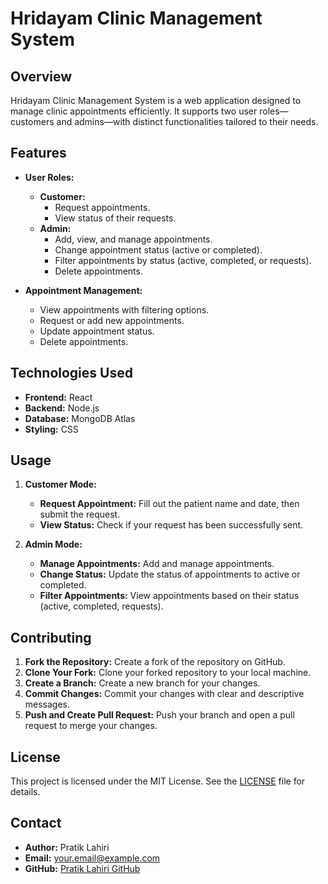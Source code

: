 # Hridayam Clinic Management System

## Overview

Hridayam Clinic Management System is a web application designed to manage clinic appointments efficiently. It supports two user roles—customers and admins—with distinct functionalities tailored to their needs.

## Features

- **User Roles:**
  - **Customer:** 
    - Request appointments.
    - View status of their requests.
  - **Admin:**
    - Add, view, and manage appointments.
    - Change appointment status (active or completed).
    - Filter appointments by status (active, completed, or requests).
    - Delete appointments.

- **Appointment Management:**
  - View appointments with filtering options.
  - Request or add new appointments.
  - Update appointment status.
  - Delete appointments.

## Technologies Used

- **Frontend:** React
- **Backend:** Node.js
- **Database:** MongoDB Atlas
- **Styling:** CSS

## Usage

1. **Customer Mode:**
   - **Request Appointment:** Fill out the patient name and date, then submit the request.
   - **View Status:** Check if your request has been successfully sent.

2. **Admin Mode:**
   - **Manage Appointments:** Add and manage appointments.
   - **Change Status:** Update the status of appointments to active or completed.
   - **Filter Appointments:** View appointments based on their status (active, completed, requests).

## Contributing

1. **Fork the Repository:** Create a fork of the repository on GitHub.
2. **Clone Your Fork:** Clone your forked repository to your local machine.
3. **Create a Branch:** Create a new branch for your changes.
4. **Commit Changes:** Commit your changes with clear and descriptive messages.
5. **Push and Create Pull Request:** Push your branch and open a pull request to merge your changes.

## License

This project is licensed under the MIT License. See the [LICENSE](LICENSE) file for details.

## Contact

- **Author:** Pratik Lahiri
- **Email:** [your.email@example.com](mailto:your.email@example.com)
- **GitHub:** [Pratik Lahiri GitHub](https://github.com/lahiripratik)
